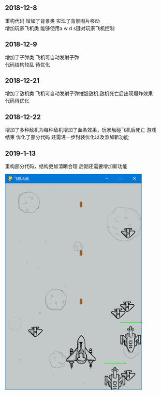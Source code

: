 ## **2018-12-8**
<font size="3">重构代码 增加了背景类 实现了背景图片移动<br>
增加玩家飞机类 能够使用a w d s键对玩家飞机控制</font>
## **2018-12-9**
<font size=3>增加了子弹类 飞机可自动发射子弹<br>
代码结构较乱 待优化</font>
## **2018-12-21**
<font size=3>增加了敌机类 飞机可自动发射子弹摧毁敌机,敌机死亡后出现爆炸效果<br>
代码待优化</font>
## **2018-12-22**
<font size=3>增加了多种敌机为每种敌机增加了血条效果，玩家触碰飞机后死亡 游戏结束
优化了部分代码 还需进一步封装优化以及添加新功能</font>
## **2019-1-13**
<font size=3>重构部分代码，结构更加清晰合理 后期还需要增加新功能</font>


![avatar](/img/game_picture.png)